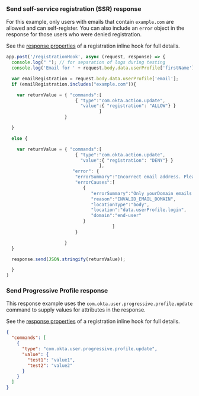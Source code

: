 <!-- Note: this file isn't necessary for the latest version of the registration inline hook guide. I'm keeping it her for future reference, that is, if we document SDKs other than the Node.js SDK -->

### Send self-service registration (SSR) response

For this example, only users with emails that contain `example.com` are allowed and can self-register. You can also include an `error` object in the response for those users who were denied registration.

See the [response properties](/docs/references/registration-hook/#objects-in-the-response-from-okta) of a registration inline hook for full details.


```javascript
app.post('/registrationHook', async (request, response) => {
  console.log(" "); // for separation of logs during testing
  console.log('Email for ' + request.body.data.userProfile['firstName'] + " " + request.body.data.userProfile['lastName'] + " " + request.body.data.userProfile['email']);

  var emailRegistration = request.body.data.userProfile['email'];
  if (emailRegistration.includes("example.com")){

    var returnValue = { "commands":[
                          { "type":"com.okta.action.update",
                            "value":{ "registration": "ALLOW"} }
                                   ]
                      }

  }

  else {

    var returnValue = { "commands":[
                          { "type":"com.okta.action.update",
                            "value":{ "registration": "DENY"} }
                                   ],
                         "error": {
                          "errorSummary":"Incorrect email address. Please contact your admin.",
                          "errorCauses":[
                             {
                                "errorSummary":"Only yourDomain emails can register.",
                                "reason":"INVALID_EMAIL_DOMAIN",
                                "locationType":"body",
                                "location":"data.userProfile.login",
                                "domain":"end-user"
                             }
                                        ]
                          }

                      }
  }

  response.send(JSON.stringify(returnValue));

  }
)

```

### Send Progressive Profile response

This response example uses the `com.okta.user.progressive.profile.update` command to supply values for attributes in the response.

See the [response properties](/docs/references/registration-hook/#objects-in-the-response-from-okta) of a registration inline hook for full details.

```json
{
  "commands": [
    {
      "type": "com.okta.user.progressive.profile.update",
      "value": {
        "test1": "value1",
        "test2": "value2"
      }
    }
  ]
}

```

